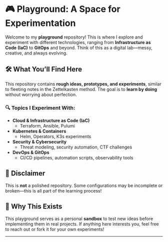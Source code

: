# 🎮 Playground: A Space for Experimentation  

Welcome to my **playground** repository! This is where I explore and experiment with different technologies, ranging from **Infrastructure as Code (IaC)** to **GitOps** and beyond. Think of this as a digital lab—messy, creative, and always evolving.  

## 🛠 What You’ll Find Here  
This repository contains **rough ideas, prototypes, and experiments**, similar to fleeting notes in the Zettelkasten method. The goal is to **learn by doing** without worrying about perfection.  

### 🔍 Topics I Experiment With:  
- **Cloud & Infrastructure as Code (IaC)**  
  - Terraform, Ansible, Pulumi  
- **Kubernetes & Containers**  
  - Helm, Operators, K3s experiments  
- **Security & Cybersecurity**  
  - Threat modeling, security automation, CTF challenges  
- **DevOps & GitOps**  
  - CI/CD pipelines, automation scripts, observability tools  

## 🚨 Disclaimer  
This is **not** a polished repository. Some configurations may be incomplete or broken—this is all part of the learning process!  

## 🚀 Why This Exists  
This playground serves as a personal **sandbox** to test new ideas before implementing them in real projects. If anything here interests you, feel free to reach out or fork it for your own experiments!  

---
